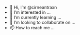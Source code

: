 - 👋 Hi, I’m @cirneantraxn
- 👀 I’m interested in ...
- 🌱 I’m currently learning ...
- 💞️ I’m looking to collaborate on ...
- 📫 How to reach me ...

<!---
cirneantraxn/cirneantraxn is a ✨ special ✨ repository because its `README.md` (this file) appears on your GitHub profile.
You can click the Preview link to take a look at your changes.
--->
